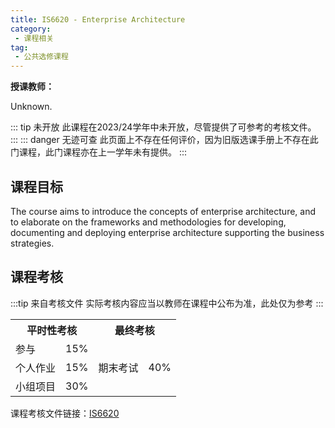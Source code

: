 ```yaml
---
title: IS6620 - Enterprise Architecture
category:
 - 课程相关
tag:
 - 公共选修课程
---
```


**授课教师：**

Unknown.

::: tip 未开放
此课程在2023/24学年中未开放，尽管提供了可参考的考核文件。
:::
::: danger 无迹可查
此页面上不存在任何评价，因为旧版选课手册上不存在此门课程，此门课程亦在上一学年未有提供。
:::

## 课程目标

The course aims to introduce the concepts of enterprise architecture, and to elaborate on the frameworks and methodologies for developing, documenting and deploying enterprise architecture supporting the business strategies.

## 课程考核

:::tip 来自考核文件
实际考核内容应当以教师在课程中公布为准，此处仅为参考
:::

<table>
    <tr>
        <th colspan=2>
            平时性考核
        </th>
        <th colspan=2>
            最终考核
        </th>
    </tr>
    <tr>
        <td>
            参与
        </td>
        <td>
            15%
        </td>
        <td rowspan=3>
            期末考试
        </td>
        <td rowspan=3>
            40%
        </td>
    </tr>
    <tr>
        <td>
            个人作业
        </td>
        <td>
            15%
        </td>
    </tr>
    <tr>
        <td>
            小组项目
        </td>
        <td>
            30%
        </td>
    </tr>
</table>

课程考核文件链接：[IS6620](https://www.cityu.edu.hk/catalogue/pg/202223/course/IS6620.pdf)
